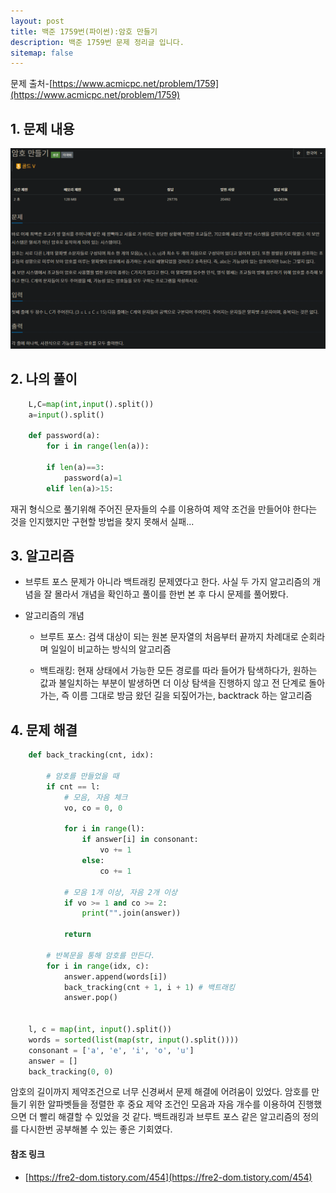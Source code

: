 ```yaml
---
layout: post
title: 백준 1759번(파이썬):암호 만들기
description: 백준 1759번 문제 정리글 입니다.
sitemap: false
---
```

문제 출처-[https://www.acmicpc.net/problem/1759](https://www.acmicpc.net/problem/1759)

## 1. 문제 내용
![백준 1759번](/assets/img/blog/bj1759.png)

## 2. 나의 풀이
~~~python
    L,C=map(int,input().split())
    a=input().split()

    def password(a):
        for i in range(len(a)):
            
        if len(a)==3:
            password(a)=1
        elif len(a)>15:
~~~

재귀 형식으로 풀기위해 주어진 문자들의 수를 이용하여 제약 조건을 만들어야 한다는 것을 인지했지만 구현할 방법을 찾지 못해서 실패...

## 3. 알고리즘
- 브루트 포스 문제가 아니라 백트래킹 문제였다고 한다. 사실 두 가지 알고리즘의 개념을 잘 몰라서 개념을 확인하고 풀이를 한번 본 후 다시 문제를 풀어봤다.

- 알고리즘의 개념
    - 브루트 포스: 검색 대상이 되는 원본 문자열의 처음부터 끝까지 차례대로 순회라며 일일이 비교하는 방식의 알고리즘

    - 백트래킹: 현재 상태에서 가능한 모든 경로를 따라 들어가 탐색하다가, 원하는 값과 불일치하는 부분이 발생하면 더 이상 탐색을 진행하지 않고 전 단계로 돌아가는, 즉 이름 그대로 방금 왔던 길을 되짚어가는, backtrack 하는 알고리즘

## 4. 문제 해결
~~~python
    def back_tracking(cnt, idx):

        # 암호를 만들었을 때
        if cnt == l:
            # 모음, 자음 체크
            vo, co = 0, 0

            for i in range(l):
                if answer[i] in consonant:
                    vo += 1
                else:
                    co += 1

            # 모음 1개 이상, 자음 2개 이상
            if vo >= 1 and co >= 2:
                print("".join(answer))

            return
        
        # 반복문을 통해 암호를 만든다.
        for i in range(idx, c):
            answer.append(words[i])
            back_tracking(cnt + 1, i + 1) # 백트래킹
            answer.pop()


    l, c = map(int, input().split())
    words = sorted(list(map(str, input().split())))
    consonant = ['a', 'e', 'i', 'o', 'u']
    answer = []
    back_tracking(0, 0)
~~~

암호의 길이까지 제약조건으로 너무 신경써서 문제 해결에 어려움이 있었다. 암호를 만들기 위한 알파벳들을 정렬한 후 중요 제약 조건인 모음과 자음 개수를 이용하여 진행했으면 더 빨리 해결할 수 있었을 것 같다. 백트래킹과 브루트 포스 같은 알고리즘의 정의를 다시한번 공부해볼 수 있는 좋은 기회였다.

#### **참조 링크** 

- [https://fre2-dom.tistory.com/454](https://fre2-dom.tistory.com/454)